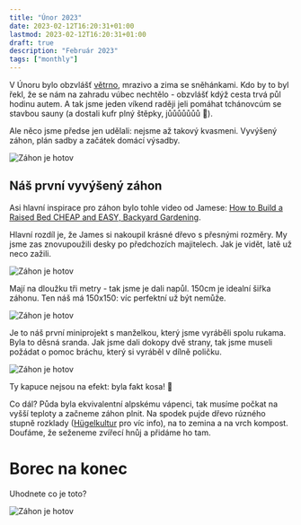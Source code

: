 ```yaml
---
title: "Únor 2023"
date: 2023-02-12T16:20:31+01:00
lastmod: 2023-02-12T16:20:31+01:00
draft: true
description: "Február 2023"
tags: ["monthly"]
---
```

V Únoru bylo obzvlášť
[větrno](https://www.idnes.cz/zpravy/domaci/pocasi-problemy-v-cesku-mraz-a-snih.A230203_180512_domaci_jan),
mrazivo a zima se sněhánkami. Kdo by to byl řekl, že se nám na zahradu vúbec
nechtělo - obzvlášť kdýž cesta trvá půl hodinu autem. A tak jsme jeden víkend
raději jeli pomáhat tchánovcúm se stavbou sauny (a dostali kufr plný štěpky,
jůůůůůůů 🥳).

Ale něco jsme předse jen udělali: nejsme až takový kvasmeni. Vyvýšený záhon,
plán sadby a začátek domácí výsadby.

![Záhon je hotov](/image/feb-2023/PXL_20230211_153326165.jpg)

<!--more-->

## Náš první vyvýšený záhon

Asi hlavní inspirace pro záhon bylo tohle video od Jamese: [How to Build a
Raised Bed CHEAP and EASY, Backyard
Gardening](https://www.youtube.com/watch?v=MBIYebUgVVI).

Hlavní rozdíl je, že James si nakoupil krásné dřevo s přesnými rozměry. My jsme
zas znovupoužili desky po předchozích majitelech. Jak je vidět, latě už neco
zažili.

![Záhon je hotov](/image/feb-2023/PXL_20230211_130052005.jpg)

Mají na dloužku tři metry - tak jsme je dali napůl. 150cm je idealní šiřka
záhonu. Ten náš má 150x150: víc perfektní už být nemůže.

![Záhon je hotov](/image/feb-2023/PXL_20230211_141344074.jpg)

Je to náš první miniprojekt s manželkou, který jsme vyráběli spolu rukama. Byla
to děsná sranda. Jak jsme dali dokopy dvě strany, tak jsme museli požádat o
pomoc bráchu, který si vyráběl v dílně poličku.

![Záhon je hotov](/image/feb-2023/PXL_20230211_151921872.jpg)

Ty kapuce nejsou na efekt: byla fakt kosa! 🥶

Co dál? Půda byla ekvivalentní alpskému vápenci, tak musíme počkat na vyšší
teploty a začneme záhon plnit. Na spodek pujde dřevo rúzného stupně rozklady
([Hügelkultur](https://en.wikipedia.org/wiki/H%C3%BCgelkultur) pro víc info),
na to zemina a na vrch kompost. Doufáme, že seženeme zvířecí hnůj a přidáme ho
tam.

# Borec na konec

Uhodnete co je toto?

![Záhon je hotov](/image/feb-2023/PXL_20230211_130211911.jpg)

